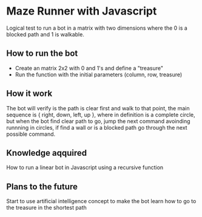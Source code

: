 # Maze Runner with Javascript
Logical test to run a bot in a matrix with two dimensions where the 0 is a blocked path and 1 is walkable.

## How to run the bot
* Create an matrix 2x2 with 0 and 1's and define a "treasure"
* Run the function with the initial parameters (column, row, treasure)

## How it work
The bot will verify is the path is clear first and walk to that point, the main sequence is { right, down, left, up },
where in definition is a complete circle, but when the bot find clear path to go,
jump the next command avoinding runnning in circles, if find a wall or is a blocked path go through the next possible command.

## Knowledge aqquired
How to run a linear bot in Javascript using a recursive function

## Plans to the future
Start to use artificial intelligence concept to make the bot learn how to go to the treasure in the shortest path
